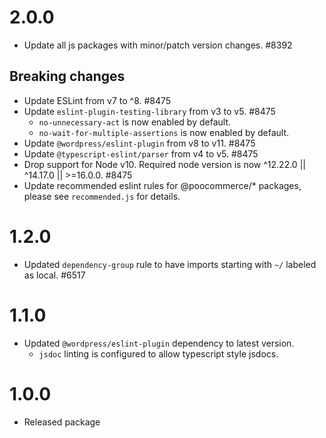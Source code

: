 # 2.0.0

-   Update all js packages with minor/patch version changes. #8392

## Breaking changes

-   Update ESLint from v7 to ^8. #8475
-   Update `eslint-plugin-testing-library` from v3 to v5. #8475
    -   `no-unnecessary-act` is now enabled by default.
    -   `no-wait-for-multiple-assertions` is now enabled by default.
-   Update `@wordpress/eslint-plugin` from v8 to v11. #8475
-   Update `@typescript-eslint/parser` from v4 to v5. #8475
-   Drop support for Node v10. Required node version is now ^12.22.0 || ^14.17.0 || >=16.0.0. #8475
-   Update recommended eslint rules for @poocommerce/\* packages, please see `recommended.js` for details.

# 1.2.0

-   Updated `dependency-group` rule to have imports starting with `~/` labeled as local. #6517

# 1.1.0

-   Updated `@wordpress/eslint-plugin` dependency to latest version.
    -   `jsdoc` linting is configured to allow typescript style jsdocs.

# 1.0.0

-   Released package
